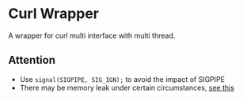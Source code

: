 # Curl Wrapper
A wrapper for curl multi interface with multi thread.

## Attention
- Use `signal(SIGPIPE, SIG_IGN);` to avoid the impact of SIGPIPE
- There may be memory leak under certain circumstances, [see this](https://bugzilla.redhat.com/show_bug.cgi?id=1688958)
